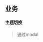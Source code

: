 <!--
 * @version:
 * @Author: wenlan
 * @Date: 2022-10-30 18:38:00
 * @LastEditors: wenlan
 * @LastEditTime: 2022-11-03 15:30:36
-->

## 业务

#### 主题切换
> 通过modal
